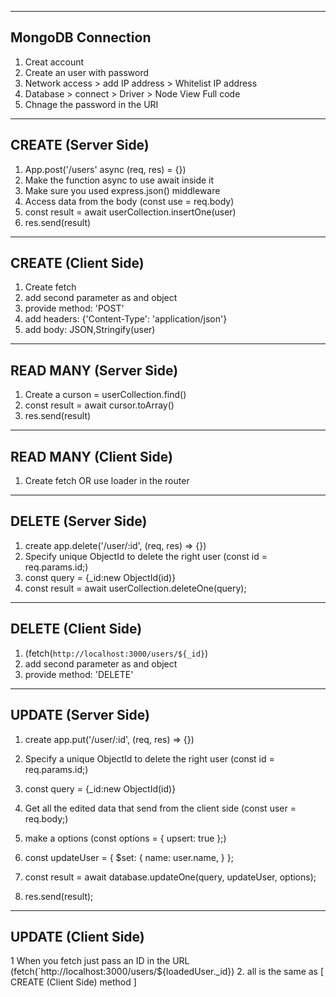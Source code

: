 ----------------------------------
MongoDB Connection 
----------------------------------
1. Creat account
2. Create an user with password
3. Network access > add IP address > Whitelist IP address
4. Database > connect > Driver > Node View Full code
5. Chnage the password in the URI


----------------------------------
CREATE (Server Side)
----------------------------------
1. App.post('/users' async (req, res) = {})
2. Make the function async to use await inside it
3. Make sure you used express.json() middleware
4. Access data from the body (const use = req.body)
5. const result = await userCollection.insertOne(user)
6. res.send(result)


----------------------------------
CREATE (Client Side)
----------------------------------
1. Create fetch 
2. add second parameter as and object 
3. provide method: 'POST'
4. add headers: {'Content-Type': 'application/json'}
5. add body: JSON,Stringify(user)



----------------------------------
READ MANY (Server Side)
----------------------------------
1. Create a curson = userCollection.find()
2. const result = await cursor.toArray()
3. res.send(result)



----------------------------------
READ MANY (Client Side)
----------------------------------
1. Create fetch OR use loader in the router 



----------------------------------
DELETE (Server Side)
----------------------------------
1. create app.delete('/user/:id', (req, res) => {})
2. Specify unique ObjectId to delete the right user (const id = req.params.id;)
3. const query = {_id:new ObjectId(id)}
4. const result = await userCollection.deleteOne(query);



----------------------------------
DELETE (Client Side)
----------------------------------
1. (fetch(`http://localhost:3000/users/${_id}`)
2. add second parameter as and object 
3. provide method: 'DELETE'






----------------------------------
UPDATE (Server Side)
----------------------------------
1. create app.put('/user/:id', (req, res) => {})
2. Specify a unique ObjectId to delete the right user (const id = req.params.id;)
3. const query = {_id:new ObjectId(id)}
4. Get all the edited data that send from the client side (const user = req.body;) 
5. make a options (const options = { upsert: true };)
6. const updateUser = {
                $set: {
                    name: user.name,
                }
            };

7. const result = await database.updateOne(query, updateUser, options);
8. res.send(result);


----------------------------------
UPDATE (Client Side)
----------------------------------
1 When you fetch just pass an ID in the URL (fetch(`http://localhost:3000/users/${loadedUser._id})
2. all is the same as [ CREATE (Client Side) method ]






